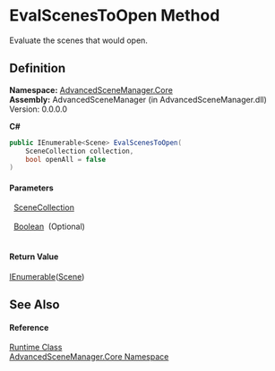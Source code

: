 # EvalScenesToOpen Method


Evaluate the scenes that would open.



## Definition
**Namespace:** <a href="N_AdvancedSceneManager_Core">AdvancedSceneManager.Core</a>  
**Assembly:** AdvancedSceneManager (in AdvancedSceneManager.dll) Version: 0.0.0.0

**C#**
``` C#
public IEnumerable<Scene> EvalScenesToOpen(
	SceneCollection collection,
	bool openAll = false
)
```



#### Parameters
<dl><dt>  <a href="T_AdvancedSceneManager_Models_SceneCollection">SceneCollection</a></dt><dd> </dd><dt>  <a href="https://learn.microsoft.com/dotnet/api/system.boolean" target="_blank" rel="noopener noreferrer">Boolean</a>  (Optional)</dt><dd> </dd></dl>

#### Return Value
<a href="https://learn.microsoft.com/dotnet/api/system.collections.generic.ienumerable-1" target="_blank" rel="noopener noreferrer">IEnumerable</a>(<a href="T_AdvancedSceneManager_Models_Scene">Scene</a>)

## See Also


#### Reference
<a href="T_AdvancedSceneManager_Core_Runtime">Runtime Class</a>  
<a href="N_AdvancedSceneManager_Core">AdvancedSceneManager.Core Namespace</a>  
